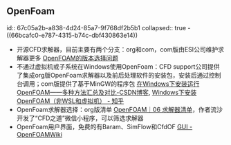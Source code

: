 ## OpenFoam
id:: 67c05a2b-a838-4d24-85a7-9f768df2b5b1
collapsed:: true
	- ((66bcafc0-e787-4315-b74c-dbf430863e14))
- 开源CFD求解器，目前主要有两个分支：org和com，com版由ESI公司维护求解器更多 [OpenFOAM的版本选择问题](https://www.topcfd.cn/18754/)
- 不通过虚拟机或子系统在Windows使用OpenFoam：CFD support公司提供了集成org版OpenFoam求解器以及前后处理软件的安装包，安装后通过控制台调用；com版提供了基于MinGW的程序包 [在Windows下安装运行OpenFOAM——多种方法汇总及对比-CSDN博客](https://blog.csdn.net/FastCAE/article/details/131664627), [Windows下安装OpenFOAM（非WSL和虚拟机） - 知乎](https://zhuanlan.zhihu.com/p/210777466)
- OpenFoam求解器选择：org版清单 [OpenFOAM｜06 求解器清单](https://www.topcfd.cn/12089/)，作者流沙开发了“CFD之道”微信小程序，可以筛选求解器
- OpenFoam用户界面，免费的有Baram、SimFlow和CfdOF [GUI - OpenFOAMWiki](https://openfoamwiki.net/index.php/GUI)